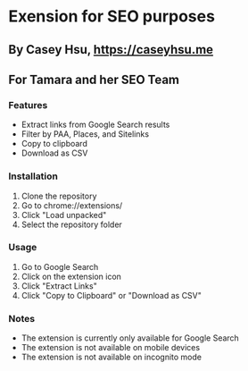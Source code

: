 # Exension for SEO purposes
## By Casey Hsu, https://caseyhsu.me
## For Tamara and her SEO Team

### Features
- Extract links from Google Search results
- Filter by PAA, Places, and Sitelinks
- Copy to clipboard
- Download as CSV

### Installation
1. Clone the repository
2. Go to chrome://extensions/
3. Click "Load unpacked"
4. Select the repository folder

### Usage
1. Go to Google Search
2. Click on the extension icon
3. Click "Extract Links"
4. Click "Copy to Clipboard" or "Download as CSV"

### Notes
- The extension is currently only available for Google Search
- The extension is not available on mobile devices
- The extension is not available on incognito mode
